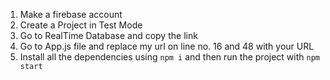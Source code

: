 1. Make a firebase account
2. Create a Project in Test Mode
3. Go to RealTime Database and copy the link
4. Go to App.js file and replace my url on line no. 16 and 48 with your URL
5. Install all the dependencies using `npm i` and then run the project with `npm start`
